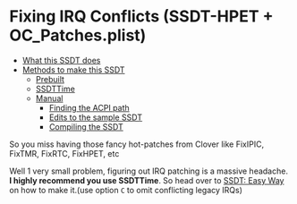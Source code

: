 # Fixing IRQ Conflicts (SSDT-HPET + OC_Patches.plist)

* [What this SSDT does](#what-this-ssdt-does)
* [Methods to make this SSDT](#methods-to-make-this-ssdt)
  * [Prebuilt](#prebuilts)
  * [SSDTTime](#ssdttime)
  * [Manual](#manual)
    * [Finding the ACPI path](#finding-the-acpi-path)
    * [Edits to the sample SSDT](#edits-to-the-sample-ssdt)
    * [Compiling the SSDT](#compiling-the-ssdt)

So you miss having those fancy hot-patches from Clover like FixIPIC, FixTMR, FixRTC, FixHPET, etc

Well 1 very small problem, figuring out IRQ patching is a massive headache. **I highly recommend you use SSDTTime**. So head over to [SSDT: Easy Way](/ssdt-easy.md) on how to make it.(use option `C` to omit conflicting legacy IRQs)
